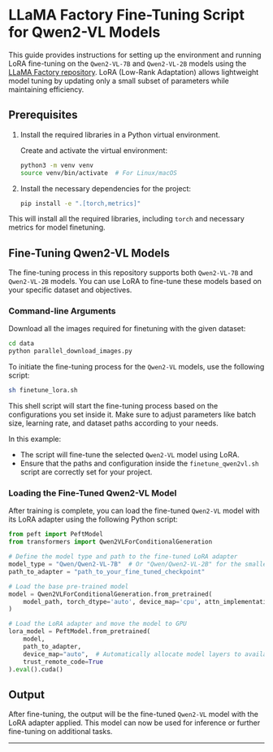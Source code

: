 # LLaMA Factory Fine-Tuning Script for Qwen2-VL Models

This guide provides instructions for setting up the environment and running LoRA fine-tuning on the `Qwen2-VL-7B` and `Qwen2-VL-2B` models using the [LLaMA Factory repository](https://github.com/hiyouga/LLaMA-Factory). LoRA (Low-Rank Adaptation) allows lightweight model tuning by updating only a small subset of parameters while maintaining efficiency.

## Prerequisites

1. Install the required libraries in a Python virtual environment.

   Create and activate the virtual environment:
   ```bash
   python3 -m venv venv
   source venv/bin/activate  # For Linux/macOS
   ```

2. Install the necessary dependencies for the project:
   ```bash
   pip install -e ".[torch,metrics]"
   ```

This will install all the required libraries, including `torch` and necessary metrics for model finetuning.

## Fine-Tuning Qwen2-VL Models

The fine-tuning process in this repository supports both `Qwen2-VL-7B` and `Qwen2-VL-2B` models. You can use LoRA to fine-tune these models based on your specific dataset and objectives.

### Command-line Arguments

Download all the images required for finetuning with the given dataset:

```bash
cd data
python parallel_download_images.py
```

To initiate the fine-tuning process for the `Qwen2-VL` models, use the following script:

```bash
sh finetune_lora.sh
```

This shell script will start the fine-tuning process based on the configurations you set inside it. Make sure to adjust parameters like batch size, learning rate, and dataset paths according to your needs.


In this example:
- The script will fine-tune the selected `Qwen2-VL` model using LoRA.
- Ensure that the paths and configuration inside the `finetune_qwen2vl.sh` script are correctly set for your project.

### Loading the Fine-Tuned Qwen2-VL Model

After training is complete, you can load the fine-tuned `Qwen2-VL` model with its LoRA adapter using the following Python script:

```python
from peft import PeftModel
from transformers import Qwen2VLForConditionalGeneration

# Define the model type and path to the fine-tuned LoRA adapter
model_type = "Qwen/Qwen2-VL-7B"  # Or "Qwen/Qwen2-VL-2B" for the smaller model
path_to_adapter = "path_to_your_fine_tuned_checkpoint"

# Load the base pre-trained model
model = Qwen2VLForConditionalGeneration.from_pretrained(
    model_path, torch_dtype='auto', device_map='cpu', attn_implementation='flash_attention_2'
)

# Load the LoRA adapter and move the model to GPU
lora_model = PeftModel.from_pretrained(
    model,
    path_to_adapter,
    device_map="auto",  # Automatically allocate model layers to available devices
    trust_remote_code=True
).eval().cuda()
```

## Output

After fine-tuning, the output will be the fine-tuned `Qwen2-VL` model with the LoRA adapter applied. This model can now be used for inference or further fine-tuning on additional tasks.

---